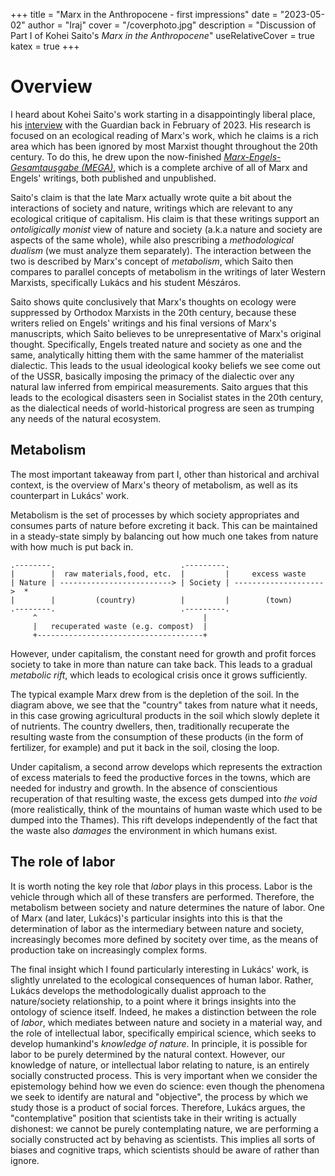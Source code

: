 +++
title = "Marx in the Anthropocene - first impressions"
date = "2023-05-02"
author = "Iraj"
cover = "/coverphoto.jpg"
description = "Discussion of Part I of Kohei Saito's *Marx in the Anthropocene*"
useRelativeCover = true
katex = true
+++

# Overview

I heard about Kohei Saito's work starting in a disappointingly liberal place, his [interview](https://www.theguardian.com/environment/2023/feb/28/a-greener-marx-kohei-saito-on-connecting-communism-with-the-climate-crisis) with the Guardian back in February of 2023. His research is focused on an ecological reading of Marx's work, which he claims is a rich area which has been ignored by most Marxist thought throughout the 20th century. To do this, he drew upon the now-finished [*Marx-Engels-Gesamtausgabe (MEGA)*](https://mega.bbaw.de/de/projektbeschreibung), which is a complete archive of all of Marx and Engels' writings, both published and unpublished.

Saito's claim is that the late Marx actually wrote quite a bit about the interactions of society and nature, writings which are relevant to any ecological critique of capitalism. His claim is that these writings support an *ontoligically monist* view of nature and society (a.k.a nature and society are aspects of the same whole), while also prescribing a *methodological dualism* (we must analyze them separately). The interaction between the two is described by Marx's concept of *metabolism*, which Saito then compares to parallel concepts of metabolism in the writings of later Western Marxists, specifically Lukács and his student Mészáros. 

Saito shows quite conclusively that Marx's thoughts on ecology were suppressed by Orthodox Marxists in the 20th century, because these writers relied on Engels' writings and his final versions of Marx's manuscripts, which Saito believes to be unrepresentative of Marx's original thought. Specifically, Engels treated nature and society as one and the same, analytically hitting them with the same hammer of the materialist dialectic. This leads to the usual ideological kooky beliefs we see come out of the USSR, basically imposing the primacy of the dialectic over any natural law inferred from empirical measurements. Saito argues that this leads to the ecological disasters seen in Socialist states in the 20th century, as the dialectical needs of world-historical progress are seen as trumping any needs of the natural ecosystem.

## Metabolism

The most important takeaway from part I, other than historical and archival context, is the overview of Marx's theory of metabolism, as well as its counterpart in Lukács' work. 

Metabolism is the set of processes by which society appropriates and consumes parts of nature before excreting it back. This can be maintained in a steady-state simply by balancing out how much one takes from nature with how much is put back in.

```goat
.--------.                            .---------.                        
|        |  raw materials,food, etc.  |         |     excess waste       
| Nature | -------------------------> | Society | -------------------->  * 
|        |         (country)          |         |        (town)          
.--------.                            .---------.                        
     ^                                     |
     |   recuperated waste (e.g. compost)  |
     +-------------------------------------+

```

However, under capitalism, the constant need for growth and profit forces society to take in more than nature can take back. This leads to a gradual *metabolic rift*, which leads to ecological crisis once it grows sufficiently. 

The typical example Marx drew from is the depletion of the soil. In the diagram above, we see that the "country" takes from nature what it needs, in this case growing agricultural products in the soil which slowly deplete it of nutrients. The country dwellers, then, traditionally recuperate the resulting waste from the consumption of these products (in the form of fertilizer, for example) and put it back in the soil, closing the loop. 

Under capitalism, a second arrow develops which represents the extraction of excess materials to feed the productive forces in the towns, which are needed for industry and growth. In the absence of conscientious recuperation of that resulting waste, the excess gets dumped into *the void* (more realistically, think of the mountains of human waste which used to be dumped into the Thames). This rift develops independently of the fact that the waste also *damages* the environment in which humans exist. 

## The role of labor

It is worth noting the key role that *labor* plays in this process. Labor is the vehicle through which all of these transfers are performed. Therefore, the metabolism between society and nature determines the nature of labor. One of Marx (and later, Lukács)'s particular insights into this is that the determination of labor as the intermediary between nature and society, increasingly becomes more defined by socitety over time, as the means of production take on increasingly complex forms.

The final insight which I found particularly interesting in Lukács' work, is slightly unrelated to the ecological consequences of human labor. Rather, Lukács develops the methodologically dualist approach to the nature/society relationship, to a point where it brings insights into the ontology of science itself. Indeed, he makes a distinction between the role of *labor*, which mediates between nature and society in a material way, and the role of intellectual labor, specifically empirical science, which seeks to develop humankind's *knowledge of nature*. In principle, it is possible for labor to be purely determined by the natural context. However, our knowledge of nature, or intellectual labor relating to nature, is an entirely socially constructed process. This is very important when we consider the epistemology behind how we even do science: even though the phenomena we seek to identify are natural and "objective", the process by which we study those is a product of social forces. Therefore, Lukács argues, the "contemplative" position that scientists take in their writing is actually dishonest: we cannot be purely contemplating nature, we are performing a socially constructed act by behaving as scientists. This implies all sorts of biases and cognitive traps, which scientists should be aware of rather than ignore.
